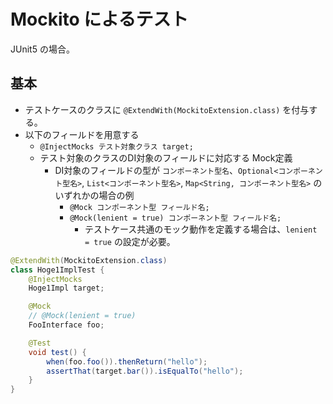 Mockito によるテスト
===

JUnit5 の場合。

## 基本
- テストケースのクラスに `@ExtendWith(MockitoExtension.class)` を付与する。
- 以下のフィールドを用意する
	- `@InjectMocks テスト対象クラス target;`
	- テスト対象のクラスのDI対象のフィールドに対応する Mock定義
		- DI対象のフィールドの型が `コンポーネント型名`、`Optional<コンポーネント型名>`, `List<コンポーネント型名>`, `Map<String, コンポーネント型名>` のいずれかの場合の例
			- `@Mock コンポーネント型 フィールド名;`
			- `@Mock(lenient = true) コンポーネント型 フィールド名;`
				- テストケース共通のモック動作を定義する場合は、`lenient = true` の設定が必要。


```java
@ExtendWith(MockitoExtension.class)
class Hoge1ImplTest {
	@InjectMocks
	Hoge1Impl target;

	@Mock
	// @Mock(lenient = true)
	FooInterface foo;

	@Test
	void test() {
		when(foo.foo()).thenReturn("hello");
		assertThat(target.bar()).isEqualTo("hello");
	}
}
```
